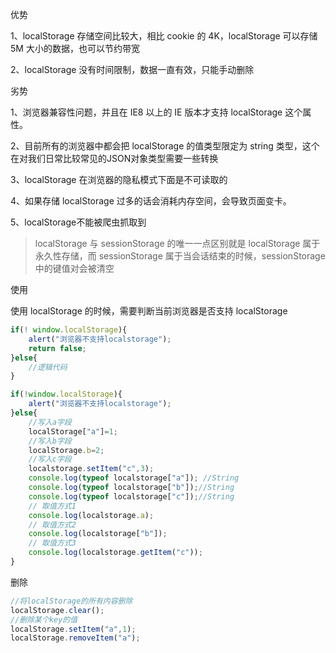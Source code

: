 优势

1、localStorage 存储空间比较大，相比 cookie 的 4K，localStorage 可以存储 5M 大小的数据，也可以节约带宽

2、localStorage 没有时间限制，数据一直有效，只能手动删除

劣势

 1、浏览器兼容性问题，并且在 IE8 以上的 IE 版本才支持 localStorage 这个属性。

 2、目前所有的浏览器中都会把 localStorage 的值类型限定为 string 类型，这个在对我们日常比较常见的JSON对象类型需要一些转换

 3、localStorage 在浏览器的隐私模式下面是不可读取的

 4、如果存储 localStorage 过多的话会消耗内存空间，会导致页面变卡。

 5、localStorage不能被爬虫抓取到
 
> localStorage 与 sessionStorage 的唯一一点区别就是 localStorage 属于永久性存储，而 sessionStorage 属于当会话结束的时候，sessionStorage 中的键值对会被清空

使用

使用 localStorage 的时候，需要判断当前浏览器是否支持 localStorage
```js
if(! window.localStorage){
    alert("浏览器不支持localstorage");
    return false;
}else{
    //逻辑代码
}
```
```js
if(!window.localStorage){
    alert("浏览器不支持localstorage");
}else{
    //写入a字段
    localStorage["a"]=1;
    //写入b字段
    localStorage.b=2;
    //写入c字段
    localstorage.setItem("c",3);
    console.log(typeof localstorage["a"]); //String
    console.log(typeof localstorage["b"]);//String
    console.log(typeof localstorage["c"]);//String
    // 取值方式1
    console.log(localstorage.a);
    // 取值方式2
    console.log(localstorage["b"]);
    // 取值方式3
    console.log(localstorage.getItem("c"));
}
```
删除
```js
//将localStorage的所有内容删除
localStorage.clear();
//删除某个key的值
localStorage.setItem("a",1);
localStorage.removeItem("a");
```